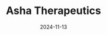 ---  
layout: startup_page  
title: "Asha Therapeutics"  
id: "ashatherapeutics.com"  
permalink: "/ashatherapeuticsashatherapeutics.com11132024/"  
website: "https://www.ashatherapeutics.com/"  
funding_round: "Grant"  
funding_amount: ""  
investors: "ALS Association"  
about: "Asha Therapeutics is a life sciences company developing novel therapeutics for neurological diseases. Their proprietary PRISM™ technology enables the design of disease-modifying and curative drugs. Their lead program, ASHA-624, targets SARM1 to treat ALS and other neurodegenerative disorders."  
markets: "Biotechnology, Pharmaceutical, Neurology, Drug Discovery"  
hq: "Washington, District of Columbia, United States"  
founded_year: "2021"  
linkedin: "https://www.linkedin.com/company/asha-therapeutics"  
twitter: "https://twitter.com/Asha_TXs"  
instagram: ""  
facebook: ""  
crunchbase: "https://www.crunchbase.com/organization/asha-therapeutics"  
pitchbook: "https://pitchbook.com/profiles/company/551747-71"  

date_display: "13-Nov-2024"  
date: "2024-11-13"

# SEO Optimization  
meta_title: "Asha Therapeutics - Grant"  
meta_description: "Asha Therapeutics, Asha Therapeutics is a life sciences company developing novel therapeutics for neurological diseases. Their proprietary PRISM™ technology enables the ..."  
meta_keywords: "Asha Therapeutics, Biotechnology, Pharmaceutical, Neurology, Drug Discovery, Grant funding"  
canonical_url: "https://startup.projectstartups.com/ashatherapeuticsashatherapeutics.com11132024/"  
---